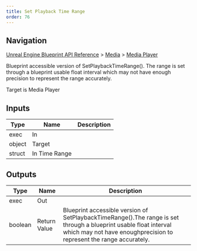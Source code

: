 ```yaml
---
title: Set Playback Time Range
order: 76
---
```

## Navigation

[Unreal Engine Blueprint API Reference](https://dev.epicgames.com/documentation/en-us/unreal-engine/BlueprintAPI) > [Media](https://dev.epicgames.com/documentation/en-us/unreal-engine/BlueprintAPI/Media) > [Media Player](https://dev.epicgames.com/documentation/en-us/unreal-engine/BlueprintAPI/Media/MediaPlayer)

Blueprint accessible version of SetPlaybackTimeRange().
The range is set through a blueprint usable float interval which may not have enough
precision to represent the range accurately.

Target is Media Player

## Inputs

| Type | Name | Description |
| --- | --- | --- |
| exec | In |  |
| object | Target |  |
| struct | In Time Range |  |

## Outputs

| Type | Name | Description |
| --- | --- | --- |
| exec | Out |  |
| boolean | Return Value | Blueprint accessible version of SetPlaybackTimeRange().The range is set through a blueprint usable float interval which may not have enoughprecision to represent the range accurately. |
